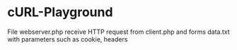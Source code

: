 # cURL-Playground
File webserver.php receive HTTP request from client.php and forms data.txt with parameters such as cookie, headers
